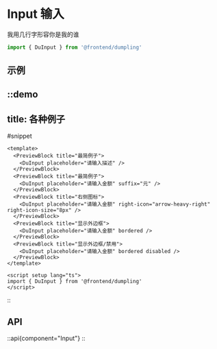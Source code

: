 # Input 输入

我用几行字形容你是我的谁

```ts
import { DuInput } from '@frontend/dumpling'
```

## 示例

::demo
---
title: 各种例子
---
#snippet
```vue
<template>
  <PreviewBlock title="最简例子">
    <DuInput placeholder="请输入描述" />
  </PreviewBlock>
  <PreviewBlock title="最简例子">
    <DuInput placeholder="请输入金额" suffix="元" />
  </PreviewBlock>
  <PreviewBlock title="右侧图标">
    <DuInput placeholder="请输入金额" right-icon="arrow-heavy-right" right-icon-size="8px" />
  </PreviewBlock>
  <PreviewBlock title="显示外边框">
    <DuInput placeholder="请输入金额" bordered />
  </PreviewBlock>
  <PreviewBlock title="显示外边框/禁用">
    <DuInput placeholder="请输入金额" bordered disabled />
  </PreviewBlock>
</template>

<script setup lang="ts">
import { DuInput } from '@frontend/dumpling'
</script>
```
::

## API

::api{component="Input"}
::
